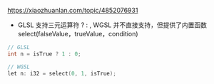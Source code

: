 https://xiaozhuanlan.com/topic/4852076931
- GLSL 支持三元运算符 ? : , WGSL 并不直接支持，但提供了内置函数
select(falseValue，trueValue，condition)

```c++
// GLSL
int n = isTrue ? 1 : 0;

// WGSL
let n: i32 = select(0, 1, isTrue);
```